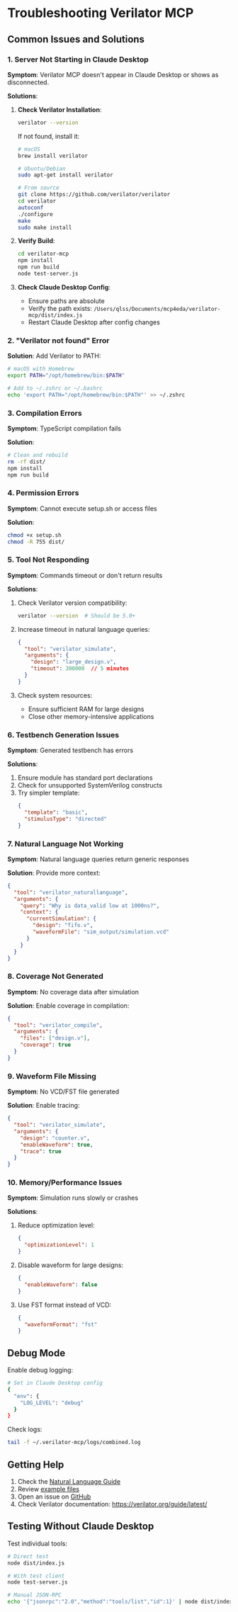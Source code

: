 # Troubleshooting Verilator MCP

## Common Issues and Solutions

### 1. Server Not Starting in Claude Desktop

**Symptom**: Verilator MCP doesn't appear in Claude Desktop or shows as disconnected.

**Solutions**:
1. **Check Verilator Installation**:
   ```bash
   verilator --version
   ```
   If not found, install it:
   ```bash
   # macOS
   brew install verilator
   
   # Ubuntu/Debian
   sudo apt-get install verilator
   
   # From source
   git clone https://github.com/verilator/verilator
   cd verilator
   autoconf
   ./configure
   make
   sudo make install
   ```

2. **Verify Build**:
   ```bash
   cd verilator-mcp
   npm install
   npm run build
   node test-server.js
   ```

3. **Check Claude Desktop Config**:
   - Ensure paths are absolute
   - Verify the path exists: `/Users/qlss/Documents/mcp4eda/verilator-mcp/dist/index.js`
   - Restart Claude Desktop after config changes

### 2. "Verilator not found" Error

**Solution**: Add Verilator to PATH:
```bash
# macOS with Homebrew
export PATH="/opt/homebrew/bin:$PATH"

# Add to ~/.zshrc or ~/.bashrc
echo 'export PATH="/opt/homebrew/bin:$PATH"' >> ~/.zshrc
```

### 3. Compilation Errors

**Symptom**: TypeScript compilation fails

**Solution**:
```bash
# Clean and rebuild
rm -rf dist/
npm install
npm run build
```

### 4. Permission Errors

**Symptom**: Cannot execute setup.sh or access files

**Solution**:
```bash
chmod +x setup.sh
chmod -R 755 dist/
```

### 5. Tool Not Responding

**Symptom**: Commands timeout or don't return results

**Solutions**:
1. Check Verilator version compatibility:
   ```bash
   verilator --version  # Should be 5.0+
   ```

2. Increase timeout in natural language queries:
   ```json
   {
     "tool": "verilator_simulate",
     "arguments": {
       "design": "large_design.v",
       "timeout": 300000  // 5 minutes
     }
   }
   ```

3. Check system resources:
   - Ensure sufficient RAM for large designs
   - Close other memory-intensive applications

### 6. Testbench Generation Issues

**Symptom**: Generated testbench has errors

**Solutions**:
1. Ensure module has standard port declarations
2. Check for unsupported SystemVerilog constructs
3. Try simpler template:
   ```json
   {
     "template": "basic",
     "stimulusType": "directed"
   }
   ```

### 7. Natural Language Not Working

**Symptom**: Natural language queries return generic responses

**Solution**: Provide more context:
```json
{
  "tool": "verilator_naturallanguage",
  "arguments": {
    "query": "Why is data_valid low at 1000ns?",
    "context": {
      "currentSimulation": {
        "design": "fifo.v",
        "waveformFile": "sim_output/simulation.vcd"
      }
    }
  }
}
```

### 8. Coverage Not Generated

**Symptom**: No coverage data after simulation

**Solution**: Enable coverage in compilation:
```json
{
  "tool": "verilator_compile",
  "arguments": {
    "files": ["design.v"],
    "coverage": true
  }
}
```

### 9. Waveform File Missing

**Symptom**: No VCD/FST file generated

**Solution**: Enable tracing:
```json
{
  "tool": "verilator_simulate",
  "arguments": {
    "design": "counter.v",
    "enableWaveform": true,
    "trace": true
  }
}
```

### 10. Memory/Performance Issues

**Symptom**: Simulation runs slowly or crashes

**Solutions**:
1. Reduce optimization level:
   ```json
   {
     "optimizationLevel": 1
   }
   ```

2. Disable waveform for large designs:
   ```json
   {
     "enableWaveform": false
   }
   ```

3. Use FST format instead of VCD:
   ```json
   {
     "waveformFormat": "fst"
   }
   ```

## Debug Mode

Enable debug logging:
```bash
# Set in Claude Desktop config
{
  "env": {
    "LOG_LEVEL": "debug"
  }
}
```

Check logs:
```bash
tail -f ~/.verilator-mcp/logs/combined.log
```

## Getting Help

1. Check the [Natural Language Guide](NATURAL_LANGUAGE_GUIDE.md)
2. Review [example files](examples/)
3. Open an issue on [GitHub](https://github.com/ssql2014/verilator-mcp/issues)
4. Check Verilator documentation: https://verilator.org/guide/latest/

## Testing Without Claude Desktop

Test individual tools:
```bash
# Direct test
node dist/index.js

# With test client
node test-server.js

# Manual JSON-RPC
echo '{"jsonrpc":"2.0","method":"tools/list","id":1}' | node dist/index.js
```